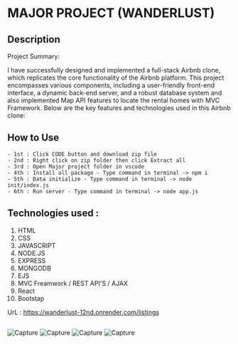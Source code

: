 # MAJOR PROJECT (WANDERLUST)

## Description
Project Summary:

I have successfully designed and implemented a full-stack Airbnb clone, which replicates the core functionality of the Airbnb platform. This project encompasses various components, including a user-friendly front-end interface, a dynamic back-end server, and a robust database system and also implemented Map API features to locate the rental homes with MVC Framework. Below are the key features and technologies used in this Airbnb clone:
### 

## How to Use
    - 1st : Click CODE button and download zip file
    - 2nd : Right click on zip folder then click Extract all 
    - 3rd : Open Major project folder in vscode 
    - 4th : Install all package - Type command in terminal -> npm i
    - 5th : Data initialize - Type command in terminal -> node init/index.js
    - 6th : Run server - Type command in terminal -> node app.js

## Technologies used :
   1. HTML
   2. CSS
   3. JAVASCRIPT
   4. NODE.JS
   5. EXPRESS
   6. MONGODB
   7. EJS
   8.  MVC Freamwork / REST API'S / AJAX
   9.  React
   10.  Bootstap

UrL  : https://wanderlust-12nd.onrender.com/listings

##
![Capture](https://github.com/BhavnaMogha/WanderLust-Airbnb-Clone-Project/assets/82330563/a1722b80-b25d-4e6f-bc1b-9053ab85a83d)
![Capture](https://github.com/BhavnaMogha/WanderLust-Airbnb-Clone-Project/assets/82330563/ed8e0a14-5b08-492f-b640-67988a1c9afa)
![Capture](https://github.com/BhavnaMogha/WanderLust-Airbnb-Clone-Project/assets/82330563/6ac9f88e-2a39-4be6-a2c7-82b333b8a8c4)
![Capture](https://github.com/BhavnaMogha/WanderLust-Airbnb-Clone-Project/assets/82330563/b024444e-154d-4319-84ea-269d4d3bdfa2)


